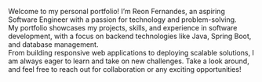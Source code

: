 Welcome to my personal portfolio! I’m Reon Fernandes, an aspiring Software Engineer with a passion for technology and problem-solving. <br>
My portfolio showcases my projects, skills, and experience in software development, with a focus on backend technologies like Java, Spring Boot, and database management.<br>
From building responsive web applications to deploying scalable solutions, I am always eager to learn and take on new challenges.
Take a look around, and feel free to reach out for collaboration or any exciting opportunities!
